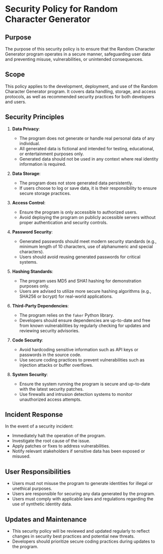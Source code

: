 # Security Policy for Random Character Generator

## Purpose
The purpose of this security policy is to ensure that the Random Character Generator program operates in a secure manner, safeguarding user data and preventing misuse, vulnerabilities, or unintended consequences.

## Scope
This policy applies to the development, deployment, and use of the Random Character Generator program. It covers data handling, storage, and access protocols, as well as recommended security practices for both developers and users.

## Security Principles
1. **Data Privacy**:
   - The program does not generate or handle real personal data of any individual.
   - All generated data is fictional and intended for testing, educational, or entertainment purposes only.
   - Generated data should not be used in any context where real identity information is required.

2. **Data Storage**:
   - The program does not store generated data persistently.
   - If users choose to log or save data, it is their responsibility to ensure secure storage practices.

3. **Access Control**:
   - Ensure the program is only accessible to authorized users.
   - Avoid deploying the program on publicly accessible servers without proper authentication and security controls.

4. **Password Security**:
   - Generated passwords should meet modern security standards (e.g., minimum length of 10 characters, use of alphanumeric and special characters).
   - Users should avoid reusing generated passwords for critical systems.

5. **Hashing Standards**:
   - The program uses MD5 and SHA1 hashing for demonstration purposes only.
   - Users are advised to utilize more secure hashing algorithms (e.g., SHA256 or bcrypt) for real-world applications.

6. **Third-Party Dependencies**:
   - The program relies on the `faker` Python library.
   - Developers should ensure dependencies are up-to-date and free from known vulnerabilities by regularly checking for updates and reviewing security advisories.

7. **Code Security**:
   - Avoid hardcoding sensitive information such as API keys or passwords in the source code.
   - Use secure coding practices to prevent vulnerabilities such as injection attacks or buffer overflows.

8. **System Security**:
   - Ensure the system running the program is secure and up-to-date with the latest security patches.
   - Use firewalls and intrusion detection systems to monitor unauthorized access attempts.

## Incident Response
In the event of a security incident:
- Immediately halt the operation of the program.
- Investigate the root cause of the issue.
- Apply patches or fixes to address vulnerabilities.
- Notify relevant stakeholders if sensitive data has been exposed or misused.

## User Responsibilities
- Users must not misuse the program to generate identities for illegal or unethical purposes.
- Users are responsible for securing any data generated by the program.
- Users must comply with applicable laws and regulations regarding the use of synthetic identity data.

## Updates and Maintenance
- This security policy will be reviewed and updated regularly to reflect changes in security best practices and potential new threats.
- Developers should prioritize secure coding practices during updates to the program.



